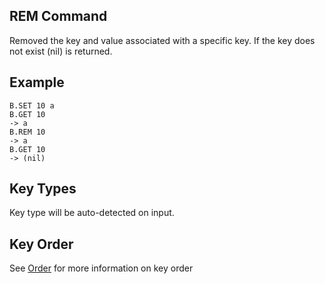 ## REM Command
Removed the key and value associated with a specific key. If the key does not exist (nil) is returned.

## Example

```redis
B.SET 10 a
B.GET 10
-> a
B.REM 10
-> a
B.GET 10
-> (nil)

```

## Key Types
Key type will be auto-detected on input. 

## Key Order
See [Order](https://github.com/tjizep/barch/SET.md) for more information on key order